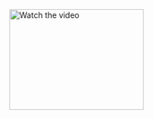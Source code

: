<a href="VIDEO_URL" target="_blank">
  <img src="THUMBNAIL_IMAGE_URL" alt="Watch the video" width="240" height="180" />
</a>
